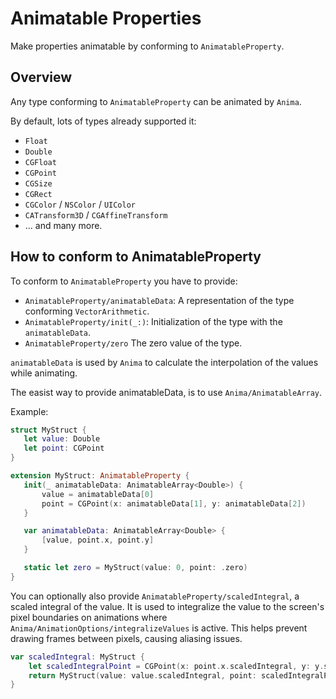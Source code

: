 # Animatable Properties

Make properties animatable by conforming to `AnimatableProperty`.

## Overview

Any type conforming to ``AnimatableProperty`` can be animated by `Anima`.

By default, lots of types already supported it:

- `Float`
- `Double`
- `CGFloat`
- `CGPoint`
- `CGSize`
- `CGRect`
- `CGColor` / `NSColor` / `UIColor`
- `CATransform3D` / `CGAffineTransform`
- … and many more.

## How to conform to AnimatableProperty

To conform to ``AnimatableProperty`` you have to provide:
- ``AnimatableProperty/animatableData``: A representation of the type conforming `VectorArithmetic`.
- ``AnimatableProperty/init(_:)``: Initialization of the type with the `animatableData`.
- ``AnimatableProperty/zero`` The zero value of the type.


`animatableData` is used by `Anima` to calculate the interpolation of the values while animating.

The easist way to provide animatableData,  is to use ``Anima/AnimatableArray``.

Example:

```swift
struct MyStruct {
   let value: Double
   let point: CGPoint
}

extension MyStruct: AnimatableProperty {
   init(_ animatableData: AnimatableArray<Double>) {
       value = animatableData[0]
       point = CGPoint(x: animatableData[1], y: animatableData[2])
   }

   var animatableData: AnimatableArray<Double> {
       [value, point.x, point.y]
   }

   static let zero = MyStruct(value: 0, point: .zero)
}
```

You can optionally also provide ``AnimatableProperty/scaledIntegral``, a scaled integral of the value. It is used to integralize the value to the screen's pixel boundaries on animations where ``Anima/AnimationOptions/integralizeValues`` is active. This helps prevent drawing frames between pixels, causing aliasing issues.

```swift
var scaledIntegral: MyStruct {
    let scaledIntegralPoint = CGPoint(x: point.x.scaledIntegral, y: y.scaledIntegral)
    return MyStruct(value: value.scaledIntegral, point: scaledIntegralPoint)
}
```
